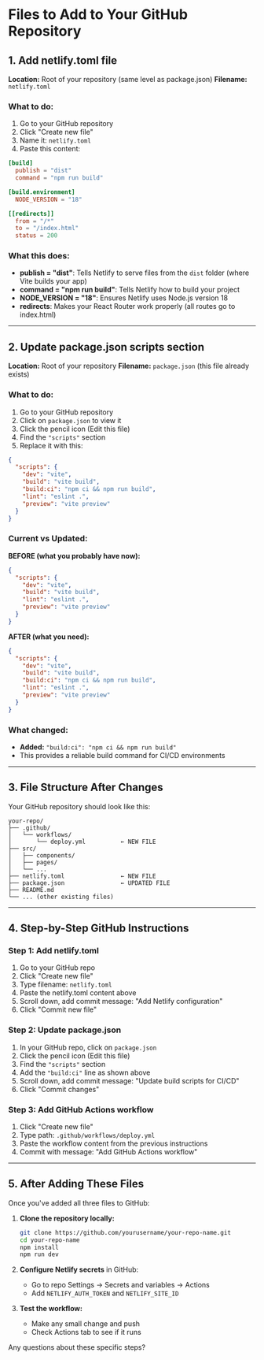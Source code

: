 # Files to Add to Your GitHub Repository

## 1. Add netlify.toml file

**Location:** Root of your repository (same level as package.json)
**Filename:** `netlify.toml`

### What to do:
1. Go to your GitHub repository
2. Click "Create new file"
3. Name it: `netlify.toml`
4. Paste this content:

```toml
[build]
  publish = "dist"
  command = "npm run build"

[build.environment]
  NODE_VERSION = "18"

[[redirects]]
  from = "/*"
  to = "/index.html"
  status = 200
```

### What this does:
- **publish = "dist"**: Tells Netlify to serve files from the `dist` folder (where Vite builds your app)
- **command = "npm run build"**: Tells Netlify how to build your project
- **NODE_VERSION = "18"**: Ensures Netlify uses Node.js version 18
- **redirects**: Makes your React Router work properly (all routes go to index.html)

---

## 2. Update package.json scripts section

**Location:** Root of your repository
**Filename:** `package.json` (this file already exists)

### What to do:
1. Go to your GitHub repository
2. Click on `package.json` to view it
3. Click the pencil icon (Edit this file)
4. Find the `"scripts"` section
5. Replace it with this:

```json
{
  "scripts": {
    "dev": "vite",
    "build": "vite build",
    "build:ci": "npm ci && npm run build",
    "lint": "eslint .",
    "preview": "vite preview"
  }
}
```

### Current vs Updated:

**BEFORE (what you probably have now):**
```json
{
  "scripts": {
    "dev": "vite",
    "build": "vite build",
    "lint": "eslint .",
    "preview": "vite preview"
  }
}
```

**AFTER (what you need):**
```json
{
  "scripts": {
    "dev": "vite",
    "build": "vite build",
    "build:ci": "npm ci && npm run build",
    "lint": "eslint .",
    "preview": "vite preview"
  }
}
```

### What changed:
- **Added:** `"build:ci": "npm ci && npm run build"`
- This provides a reliable build command for CI/CD environments

---

## 3. File Structure After Changes

Your GitHub repository should look like this:

```
your-repo/
├── .github/
│   └── workflows/
│       └── deploy.yml          ← NEW FILE
├── src/
│   ├── components/
│   ├── pages/
│   └── ...
├── netlify.toml                ← NEW FILE
├── package.json                ← UPDATED FILE
├── README.md
└── ... (other existing files)
```

---

## 4. Step-by-Step GitHub Instructions

### Step 1: Add netlify.toml
1. Go to your GitHub repo
2. Click "Create new file"
3. Type filename: `netlify.toml`
4. Paste the netlify.toml content above
5. Scroll down, add commit message: "Add Netlify configuration"
6. Click "Commit new file"

### Step 2: Update package.json
1. In your GitHub repo, click on `package.json`
2. Click the pencil icon (Edit this file)
3. Find the `"scripts"` section
4. Add the `"build:ci"` line as shown above
5. Scroll down, add commit message: "Update build scripts for CI/CD"
6. Click "Commit changes"

### Step 3: Add GitHub Actions workflow
1. Click "Create new file"
2. Type path: `.github/workflows/deploy.yml`
3. Paste the workflow content from the previous instructions
4. Commit with message: "Add GitHub Actions workflow"

---

## 5. After Adding These Files

Once you've added all three files to GitHub:

1. **Clone the repository locally:**
   ```bash
   git clone https://github.com/yourusername/your-repo-name.git
   cd your-repo-name
   npm install
   npm run dev
   ```

2. **Configure Netlify secrets** in GitHub:
   - Go to repo Settings → Secrets and variables → Actions
   - Add `NETLIFY_AUTH_TOKEN` and `NETLIFY_SITE_ID`

3. **Test the workflow:**
   - Make any small change and push
   - Check Actions tab to see if it runs

Any questions about these specific steps?